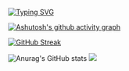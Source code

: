 
[![Typing SVG](https://readme-typing-svg.herokuapp.com/?color=black&lines=Hello!+I+am+Hong+Been&font=DM+Sans&size=35)](https://github.com/binch95?tab=repositories)

[![Ashutosh's github activity graph](https://github-readme-activity-graph.vercel.app/graph?username=binch95&theme=react-dark)](https://github.com/binch95?tab=repositories)

[![GitHub Streak](https://github-readme-streak-stats.herokuapp.com/?user=binch95&theme=tokyonight)](https://github.com/binch95?tab=repositories)





![Anurag's GitHub stats](https://github-readme-stats.vercel.app/api?username=binch95&show_icons=true&theme=radical)
<a href="s"><img src="https://github-readme-stats.vercel.app/api/top-langs/?username=binch95&exclude_repo=dkssud8150.github.io&layout=compact&theme=tokyonight" /></a>
